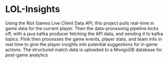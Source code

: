 # LOL-Insights
 
Using the Riot Games Live Client Data API, this project pulls real-time in game data for the current player. Then the data-processing pipeline kicks off, with a java kafka producer fetching the API data, and sending it to kafka topics. Flink then processes the game events, player stats, and team info in real time to give the player insights into potential suggestions for in game actions. The structured match data is uploaded to a MongoDB database for post-game analytics